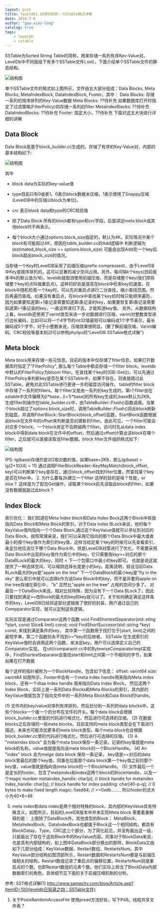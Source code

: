 ```yaml
---
layout: post
title: leveldb1.18源码剖析--SSTable格式详解
date: 2016-7-9
author: "gao-xiao-long"
catalog: true
tags:
    - leveldb
    - sstable
---
```


SSTable为Sorted String Table的简称，用来存储一系列有序Kev-Value对。LevelDb中不同层级下有多个SSTable文件(.sst)，下面介绍单个SSTable文件的静态结构。

![结构图](/img/in-post/leveldb/sstable.png)

单个SSTable文件的格式如上图所示，文件由五大部分组成：Data Blocks, Meta Blocks, MetaIndexBlock, DataIndexBlock, Footer。其中：
Data Blocks: 存储一系列的按序排列的Key-Value数据
Meta Blocks: ??待补充 如果数据库打开时指定了过滤策略(FilterPolicy)则存储一系列的filter
MetaIndexBlocks:  ??待补充
DataIndexBlocks: ??待补充
Footer: 固定大小，??待补充
下面对这五大块进行详细的讲解

## Data Block

Data Block是基于block_builder.cc生成的。存储了有序的Key-Value对，内部的基本结构如下:

![结构图](/img/in-post/leveldb/data_block.png)

其中

* block data为实际的key-value值

* type目前只有0或者1。0表示block数据未压缩，1表示使用了Snappy压缩(LevelDB中的压缩以block为单位)。

* crc 表示block data和type的CRC校验值

* 除了Data Block 所有的block都有type和crc字段，后面讲述meta block或其他block时不再表示。
* 每个block大小通过options.block_size指定的，默认为4K。实际情况中某个block有可能超过4K，原因在table_builder.cc的Add逻辑中
判断逻辑为(estimated_block_size >= options.block_size) 可能会出现Add完一个key后block超出block_size的情况。

当存储一个Key时LevelDB采用了前缀压缩(prefix-compressed)，由于LevelDB中Key是按序排列的，这可以显著的减少空间占用。另外，每间隔k个keys(目前版本中k的默认值为16)，leveldb就取消使用前缀压缩，而是存储整个key(我们把存储整个key的点叫做重启点)。这样的好处是提高在block中检索key的速度。在block中随机检索一个key时，可以先对重启点进行二分查找，缩小查找范围，然后再遍历查找。如果没有重启点，在block中查找某个key的时候只能顺序遍历，因为如果要知道第i+1条记录需要知道第i条记录的key，如果要恢复第i条记录需要知道第i-1条记录的key，一直这样递归下去，才能知道key值。
另外，从数据结构上看，leveldb还使用了varint类型来进一步对数据进行压缩，varint对整数类型进行边长编码，比如可以将一个4字节的int32值最短可以编码成1个字节表示，最长编码成5个字节，对于小整数来说，压缩效果很明显。(要了解前缀压缩、Varint编码、CRC校验等基本知识可以参照phylips的"LevelDB SSTable格式详解")

## Meta block
Meta block用来存储一些元信息。目前的版本中仅存储了filter信息。如果打开数据库时指定了"FilterPolicy", 那么每个Table中都会存储一个filter block。leveldb中默认的FilterPolicy为bloom filter。在查找某个key时(DB::Get())，可以先通过FilterPolicy来判断key是否在某个SSTable中，如果不存在，则直接跳过此SSTable，避免对此SSTable进行更进一步的磁盘访问操作。
table的filter block中存储了一系列的filters。每个filter又是由一系列的key生成的，第i个filter由在sstable中文件偏移为[i*base...(i+1)*base]的所有key生成的,base默认为2KB。生成filter的操作在table_builder.cc中，由TableBuilder::Flush()函数调用。当某个block超过了options.block_size时，调用TableBuilder::Flush()将此block刷新到磁盘，并调用FilterBlock::StartBlock(block_offset)函数，StartBlock函数根据此block在文件中的offset来判断是否创建新的filter。由此可见，一个filter可能会对应多个block，一个block肯定不会跨越两个filter。访问时先从data index block中得到data block在文件中的offset，然后通过offset计算出该block在哪个filter，之后就可以直接读取该filter数据。block filter文件组织格式如下:

![结构图](/img/in-post/leveldb/filter_block.png)

(PS: lg(base)存储的是对2取对数的值，如果base=2KB，那么lg(base) = lg(2*1024) = 11)
通过调用FilterBlockReader::KeyMayMatch(block_offset, key)可以判断某个key是存在，通过block_offset找到filter位置，然查找某个key是否在filter中。
2. 为什么要每2k建立一个filter 这样的目的是啥？性能，or else？ 这样是为了配合Get操作，读取某个block前先读取此block的filter，如果没有数据就跳过此block？


## Index Block
索引优化：
 我们知道在Meta Index block和Data Index Bock这两个Block中存放指向Data Block和Meta Block的索引。对于Data Index BLock来说，他的每个KeyValue值均指向一个个Data Block,通过这个KeyValue值就可以寻址到对应的Data Block。按照常理来说，我们可以采用它指向的那个Data Block中最大或者最小的按个key值作为索引的key值，这样当给定某个key的时候可以先查看索引，来定位他应该位于哪个Data Block中。但是LevelDB对策进行了优化，不需要采用Data Block中出现的key值作为索引中的key，它只需要改key>=对应的那个DataBLock的最大的key，同时 < 下一个包窗口中最小的key即可。
 也就是说这就提供了一种选择空间，可以缩阴选择长度更小的key。距离说明，假设当前Data BLock最大的kye是"apple on the tree" 下一个DataBlock的最小key是"fly in the sky" 那么索引中就可以选择b作为该Data Block中的key，而不是非要将apple on the tree存储在索引中， "b" 显然比"apple on the tree" 占用的空间少多了。 对最后一个DataBlock来说，相对比较特殊，因为没有下一个Data BLock了，因此只要找到满足>=改Block的最大的key的key就可以了。关于如何确定满足这样条件的key，LevelDB已经将这部分逻辑做了很好的封装，用户通过自己的Compparator实现，就可以定制这些逻辑。

 实际实现是通过Comparator这两个函数
 void FindShortestSeparator(std::sting *start, const Slice& limit) const;
 void FindShortSuccesor(std::string *key) const;
 来找到满足条件的key， 其中第一个函数用于找打位于[start, limit)之间的最短字串，第二个函数则永不找到>=*key的后继者。
 SSTable 在生成索引的KeyValue值时会调用这两个函数，来决定key。用户可以选择定义自己的Comparator实现。
 在uitl/comparaotr.cc中的BytewiseComparatorImpl实现中，FindShortestSeparator会查找start和limit之间第一个不相同的字节，如果
如果在打开数据

每个这样的指针被称为一个BlockHandle，包含如下信息：
offset: varint64
size: varint64
如图所示，Footer中会有一个meta index handle用来指向Meta index block，还有一个dtaa index handle 用来指向Data Index Block， 然后这两个Index Block，实际上是一系列Data Blocks和Meta Blocks的索引，其内部的KeyValue值就包含了指向文件中的一系列Meta Block和Data Block的handle。

(1) 文件内的key/value对序列有序排列，然后划分到一系列的data blocks中。这些个blocks一个接一个的分布在文件的开头。每个data block会根据block_builder.cc里面的代码进行格式化，然后进行可选择的压缩。
(2) 在数据blocks之后存储的一些meta blocks，目前支持的meta block类型会在下面进行描述。未来也可能添加更多的meta block类型。每个meta block也会根据block_builder.cc里的代码进行格式化，然后进行可选择的压缩。
(3) A "metaindex block" 会为每个meta block保存一条记录，记录的key值就是meta block的名称。value值就是指向该meta block的一个BlockHandle。
(4) An "index" block 会为meige data block 保存一条记录， key值是>=对应的data block里最后的那个key值，同事在后面那个data block第一个key值之前的那个key值，value值就是指向该meta block的一个BlockHandle。
(5) 文件最后一个是定长的footer，包含了metaindex和index这两个block的BlockHandle，以及一个magic number
    metaindex_handle: char[p]; // block handle for metaindex
index_handle: char[q]; // block handle for index
padding: char[40-p-q]; // 0 bytes to make fixed length
magic: fixed64; // ==0xdb........
所以footer的总大小为40+8=48

5. meta index和data index是两个相对特殊的block，其内部的KeyValue具有特殊含义，如图所示，目前的LevelDB版本中并未实现Meta block
需要着重解释的是： 上图除了DataBlock外，其他类型的Block： MetaBlock、MetaIndexBlock、DataIndexBlock也都属于Block这一个相同结构，都具有BlockDatay，Type，CRC这三个部分，为了简化起见，并没有画出这一级，只是画出了存在于这些Block中的KeyValue内容。同事对于BlockData来说，也是具有内部结构的，如上图中DataBlock部分换出的那样，BlockData又由如下几部分组成：KeyValue数据，Restart数组，RestartsNum。其中KeyValue部分结构如图顶部所示，Restart数据和RestartsNum都是与前缀压缩相关的结构，Restart数组记录了重启点的偏移位置，RestartsNum则是重启点的个数，也即Restart数组的元素个数。他们实际上担当了BlockData内部数据索引的角色，具体细节见下面的关于前缀压缩机制的分析。



参考:
    SST格式详解(1)
    http://www.samecity.com/blog/Article.asp?ItemID=100(leveldb日知录之四：SSTable文件)



1. 关于PosixRandomAccessFile 使用pread方法好处，写下P48。线程共享文件表？
